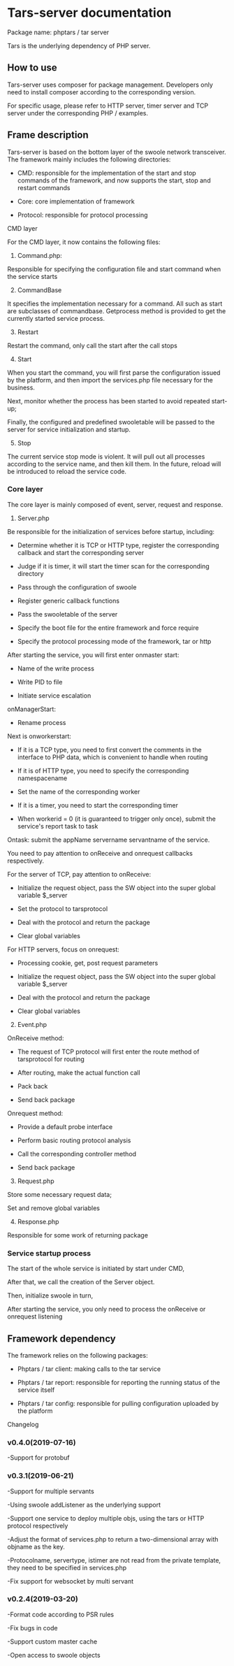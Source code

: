 # Tars-server documentation



Package name: phptars / tar server

Tars is the underlying dependency of PHP server.



## How to use

Tars-server uses composer for package management. Developers only need to install composer according to the corresponding version.



For specific usage, please refer to HTTP server, timer server and TCP server under the corresponding PHP / examples.



## Frame description

Tars-server is based on the bottom layer of the swoole network transceiver. The framework mainly includes the following directories:

* CMD: responsible for the implementation of the start and stop commands of the framework, and now supports the start, stop and restart commands

* Core: core implementation of framework

* Protocol: responsible for protocol processing



CMD layer

For the CMD layer, it now contains the following files:

1. Command.php:

Responsible for specifying the configuration file and start command when the service starts



2. CommandBase

It specifies the implementation necessary for a command. All such as start are subclasses of commandbase. Getprocess method is provided to get the currently started service process.



3. Restart

Restart the command, only call the start after the call stops



4. Start

When you start the command, you will first parse the configuration issued by the platform, and then import the services.php file necessary for the business.

Next, monitor whether the process has been started to avoid repeated start-up;

Finally, the configured and predefined swooletable will be passed to the server for service initialization and startup.




5. Stop

The current service stop mode is violent. It will pull out all processes according to the service name, and then kill them. In the future, reload will be introduced to reload the service code.




### Core layer

The core layer is mainly composed of event, server, request and response.



1. Server.php

Be responsible for the initialization of services before startup, including:

* Determine whether it is TCP or HTTP type, register the corresponding callback and start the corresponding server

* Judge if it is timer, it will start the timer scan for the corresponding directory

* Pass through the configuration of swoole

* Register generic callback functions

* Pass the swooletable of the server

* Specify the boot file for the entire framework and force require

* Specify the protocol processing mode of the framework, tar or http



After starting the service, you will first enter onmaster start:

* Name of the write process

* Write PID to file

* Initiate service escalation



onManagerStart:

* Rename process



Next is onworkerstart:

* If it is a TCP type, you need to first convert the comments in the interface to PHP data, which is convenient to handle when routing

* If it is of HTTP type, you need to specify the corresponding namespacename

* Set the name of the corresponding worker

* If it is a timer, you need to start the corresponding timer

* When workerid = 0 (it is guaranteed to trigger only once), submit the service's report task to task




Ontask: submit the appName servername servantname of the service.



You need to pay attention to onReceive and onrequest callbacks respectively.



For the server of TCP, pay attention to onReceive:

* Initialize the request object, pass the SW object into the super global variable $_server

* Set the protocol to tarsprotocol

* Deal with the protocol and return the package

* Clear global variables

For HTTP servers, focus on onrequest:

* Processing cookie, get, post request parameters

* Initialize the request object, pass the SW object into the super global variable $_server

* Deal with the protocol and return the package

* Clear global variables




2. Event.php

OnReceive method:

* The request of TCP protocol will first enter the route method of tarsprotocol for routing

* After routing, make the actual function call

* Pack back

* Send back package




Onrequest method:

* Provide a default probe interface

* Perform basic routing protocol analysis

* Call the corresponding controller method

* Send back package



3. Request.php

Store some necessary request data;

Set and remove global variables



4. Response.php

Responsible for some work of returning package




### Service startup process

The start of the whole service is initiated by start under CMD,

After that, we call the creation of the Server object.

Then, initialize swoole in turn,

After starting the service, you only need to process the onReceive or onrequest listening




## Framework dependency

The framework relies on the following packages:

* Phptars / tar client: making calls to the tar service

* Phptars / tar report: responsible for reporting the running status of the service itself

* Phptars / tar config: responsible for pulling configuration uploaded by the platform



Changelog

### v0.4.0(2019-07-16)

-Support for protobuf



### v0.3.1(2019-06-21)

-Support for multiple servants

-Using swoole addListener as the underlying support

-Support one service to deploy multiple objs, using the tars or HTTP protocol respectively

-Adjust the format of services.php to return a two-dimensional array with objname as the key.

-Protocolname, servertype, istimer are not read from the private template, they need to be specified in services.php

-Fix support for websocket by multi servant



### v0.2.4(2019-03-20)

-Format code according to PSR rules

-Fix bugs in code

-Support custom master cache

-Open access to swoole objects